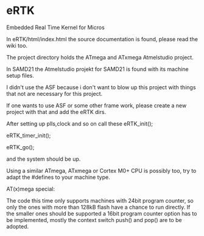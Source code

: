 # eRTK
Embedded Real Time Kernel for Micros

In eRTK/html/index.html the source documentation is found, 
please read the wiki too.

The project directory holds the ATmega and ATxmega Atmelstudio project.

In SAMD21 the Atmelstudio projekt for SAMD21 is found with its machine setup files.

I didn't use the ASF because i don't want to blow up this project with things that not are necessary for this project.

If one wants to use ASF or some other frame work, please create a new project with that and add the eRTK dirs.

After setting up plls,clock and so on call these
  eRTK_init();

  eRTK_timer_init();

  eRTK_go();

and the system should be up.

Using a similar ATmega, ATxmega or Cortex M0+ CPU is possibly too, try to adapt the #defines to your machine type.

AT(x)mega special: 

The code this time only supports machines with 24bit program counter, so only the ones with more than 128kB flash have a chance to run directly. If the smaller ones should be supported a 16bit program counter option has to be implemented, mostly the context switch push() and pop() are to be adopted.

